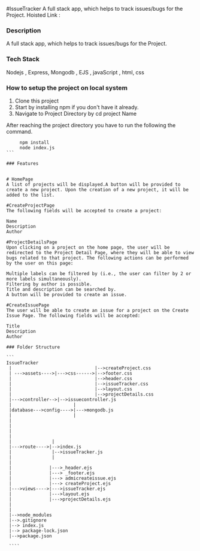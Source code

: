 #IssueTracker
A full stack app, which helps to track issues/bugs for the Project.
Hoisted Link :

### Description

A full stack app, which helps to track issues/bugs for the Project.


### Tech Stack

Nodejs , Express, Mongodb , EJS , javaScript , html, css

### How to setup the project on local system

  1. Clone this project
  2. Start by installing npm if you don't have it already.
  3. Navigate to Project Directory by cd project Name

After reaching the project directory you have to run the following the command.
   ```` 
        npm install 
        node index.js
   ```

### Features
  
  
  # HomePage 
  A list of projects will be displayed.A button will be provided to create a new project. Upon the creation of a new project, it will be added to the list.

  #CreateProjectPage
  The following fields will be accepted to create a project:

   Name
   Description
   Author

  #ProjectDetailsPage
  Upon clicking on a project on the home page, the user will be redirected to the Project Detail Page, where they will be able to view bugs related to that project. The following actions can be performed by the user on this page:

   Multiple labels can be filtered by (i.e., the user can filter by 2 or more labels simultaneously).
   Filtering by author is possible.
   Title and description can be searched by.
   A button will be provided to create an issue.

   #CreateIssuePage
   The user will be able to create an issue for a project on the Create Issue Page. The following fields will be accepted:

   Title
   Description
   Author

### Folder Structure

```
IssueTracker
    |                               |-->createProject.css
    | --->assets---->|--->css------>|-->footer.css
    |                               |-->header.css
    |                               |-->issueTracker.css
    |                               |-->layout.css
    |                               |-->projectDetails.css
    |--->controller-->|-->issuecontroller.js
    |                       |
    |database--->config---->|--->mongodb.js
    |                       |
    |
    |                  
    |
    |              
    |               |
    |--->route---->|-->index.js
    |               |-->issueTracker.js
    |               |
    |
    |              |--->_header.ejs
    |              |---> _footer.ejs
    |              |---> admicreateissue.ejs
    |              |---> createProject.ejs
    |--->views---->|--->issueTracker.ejs
    |              |--->layout.ejs
    |              |--->projectDetails.ejs
    |              
    |
    |-->node_modules
    |-->.gitignore
    |--> index.js
    |--> package-lock.json
    |-->package.json
    
    ````
